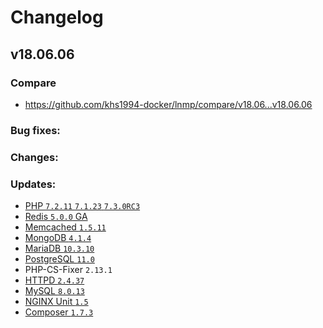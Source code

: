 # Changelog

## v18.06.06

### Compare

* https://github.com/khs1994-docker/lnmp/compare/v18.06...v18.06.06

### Bug fixes:

### Changes:

### Updates:

* [PHP `7.2.11` `7.1.23` `7.3.0RC3`](http://www.php.net/ChangeLog-7.php#7.2.11)
* [Redis `5.0.0` GA](https://raw.githubusercontent.com/antirez/redis/5.0/00-RELEASENOTES)
* [Memcached `1.5.11`](https://github.com/memcached/memcached/wiki/ReleaseNotes1511)
* [MongoDB `4.1.4`]()
* [MariaDB `10.3.10`](https://mariadb.com/kb/en/library/mariadb-10310-release-notes/)
* [PostgreSQL `11.0`](https://www.postgresql.org/docs/11/static/release-11.html)
* PHP-CS-Fixer `2.13.1`
* [HTTPD `2.4.37`](https://www.apache.org/dist/httpd/CHANGES_2.4.37)
* [MySQL `8.0.13`](https://dev.mysql.com/doc/relnotes/mysql/8.0/en/news-8-0-13.html)
* [NGINX Unit `1.5`](https://unit.nginx.org/CHANGES.txt)
* [Composer `1.7.3`](https://github.com/composer/composer/releases/tag/1.7.3)

